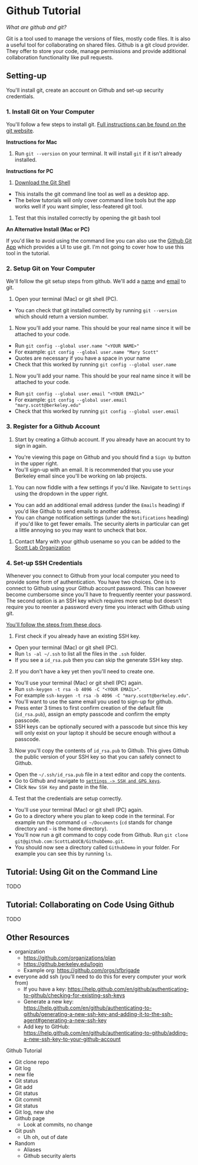 # Github Tutorial

*What are github and git?* 

Git is a tool used to manage the versions of files, mostly code files. It is also a useful tool for collaborating on shared files. Github is a git cloud provider. They offer to store your code, manage permissions and provide additional collaboration functionality like pull requests.

## Setting-up

You'll install git, create an account on Github and set-up security credentials.

### 1. Install Git on Your Computer

You'll follow a few steps to install git. [Full instructions can be found on the git website](https://git-scm.com/book/en/v2/Getting-Started-Installing-Git).

**Instructions for Mac**

1. Run `git --version` on your terminal. It will install `git` if it isn't already installed.

**Instructions for PC**

1. [Download the Git Shell](https://gitforwindows.org/)
  - This installs the git command line tool as well as a desktop app.
  - The below tutorials will only cover command line tools but the app works well if you want simpler, less-featered git tool.
1. Test that this installed correctly by opening the git bash tool

**An Alternative Install (Mac or PC)**

If you'd like to avoid using the command line you can also use the [Github Git App](https://desktop.github.com/) which provides a UI to use git. I'm not going to cover how to use this tool in the tutorial.

### 2. Setup Git on Your Computer

We'll follow the git setup steps from github. We'll add a [name](https://help.github.com/en/github/using-git/setting-your-username-in-git) and [email](https://help.github.com/en/github/setting-up-and-managing-your-github-user-account/setting-your-commit-email-address#setting-your-commit-email-address-in-git) to git.

1. Open your terminal (Mac) or git shell (PC).
  - You can check that git installed correctly by running `git --version`  which should return a version number.
1. Now you'll add your name. This should be your real name since it will be attached to your code.
  - Run `git config --global user.name "<YOUR NAME>"`
  - For example: `git config --global user.name "Mary Scott"`
  - Quotes are necessary if you have a space in your name
  - Check that this worked by running `git config --global user.name`
1. Now you'll add your name. This should be your real name since it will be attached to your code.
  - Run `git config --global user.email "<YOUR EMAIL>"`
  - For example: `git config --global user.email "mary.scott@berkeley.edu"`
  - Check that this worked by running `git config --global user.email`

### 3. Register for a Github Account

1. Start by creating a Github account. If you already have an acocunt try to sign in again.
  - You're viewing this page on Github and you should find a `Sign Up` button in the upper right.
  - You'll sign-up with an email. It is recommended that you use your Berkeley email since you'll be working on lab projects.
1. You can now fiddle with a few settings if you'd like. Navigate to `Settings` using the dropdown in the upper right.
  - You can add an additional email address (under the `Emails` heading) if you'd like Github to send emails to another address.
  - You can change notification settings (under the `Notifications` heading) if you'd like to get fewer emails. The security alerts in particular can get a little annoying so you may want to uncheck that box.
1. Contact Mary with your github usename so you can be added to the [Scott Lab Organization](https://github.com/ScottLabUCB)

### 4. Set-up SSH Credentials

Whenever you connect to Github from your local computer you need to provide some form of authentication. You have two choices. One is to connect to Github using your Github account password. This can however become cumbersome since you'll have to frequently reenter your password. The second option is an SSH key which requires more setup but doesn't require you to reenter a password every time you interact with Github using git.

[You'll follow the steps from these docs](https://help.github.com/en/github/authenticating-to-github/connecting-to-github-with-ssh).

1. First check if you already have an existing SSH key.
  - Open your terminal (Mac) or git shell (PC). 
  - Run `ls -al ~/.ssh` to list all the files in the `.ssh` folder.
  - If you see a `id_rsa.pub` then you can skip the generate SSH key step.
2. If you don't have a key yet then you'll need to create one.
  - You'll use your terminal (Mac) or git shell (PC) again.
  - Run `ssh-keygen -t rsa -b 4096 -C "<YOUR EMAIL>"`.
  - For example `ssh-keygen -t rsa -b 4096 -C "mary.scott@berkeley.edu"`.
  - You'll want to use the same email you used to sign-up for github.
  - Press enter 3 times to first confirm creation of the default file (`id_rsa.pub`), assign an empty passcode and confirm the empty passcode.
  - SSH keys can be optionally secured with a passcode but since this key will only exist on your laptop it should be secure enough without a passcode.
3. Now you'll copy the contents of `id_rsa.pub` to Github. This gives Github the public version of your SSH key so that you can safely connect to Github.
  - Open the `~/.ssh/id_rsa.pub` file in a text editor and copy the contents.
  - Go to Github and navigate to [`settings -> SSH and GPG keys`](https://github.com/settings/keys).
  - Click `New SSH Key` and paste in the file.
4. Test that the credentials are setup correctly.
  - You'll use your terminal (Mac) or git shell (PC) again.
  - Go to a directory where you plan to keep code in the terminal. For example run the command `cd ~/Documents` (`cd` stands for change directory and `~` is the home directory).
  - You'll now run a git command to copy code from Github. Run `git clone git@github.com:ScottLabUCB/GithubDemo.git`.
  - You should now see a directory called `GithubDemo` in your folder. For example you can see this by running `ls`.

## Tutorial: Using Git on the Command Line

TODO

## Tutorial: Collaborating on Code Using Github

TODO

## Other Resources

- organization
    - https://github.com/organizations/plan
    - https://github.berkeley.edu/login
    - Example org: https://github.com/orgs/sfbrigade
- everyone add ssh (you’ll need to do this for every computer your work from)
    - If you have a key: https://help.github.com/en/github/authenticating-to-github/checking-for-existing-ssh-keys
    - Generate a new key: https://help.github.com/en/github/authenticating-to-github/generating-a-new-ssh-key-and-adding-it-to-the-ssh-agent#generating-a-new-ssh-key
    - Add key to GitHub: https://help.github.com/en/github/authenticating-to-github/adding-a-new-ssh-key-to-your-github-account

Github Tutorial
- Git clone repo
- Git log
- new file
- Git status
- Git add
- Git status
- Git commit
- Git status
- Git log, new she
- Github page
    - Look at commits, no change
- Git push
    - Uh oh, out of date
- Random
    - Aliases
    - Github security alerts


